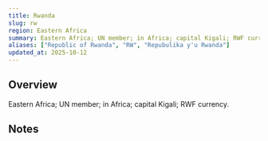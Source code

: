 ```yaml
---
title: Rwanda
slug: rw
region: Eastern Africa
summary: Eastern Africa; UN member; in Africa; capital Kigali; RWF currency.
aliases: ["Republic of Rwanda", "RW", "Repubulika y'u Rwanda"]
updated_at: 2025-10-12
---
```


## Overview

Eastern Africa; UN member; in Africa; capital Kigali; RWF currency.

## Notes

<!-- Add your first note below -->
